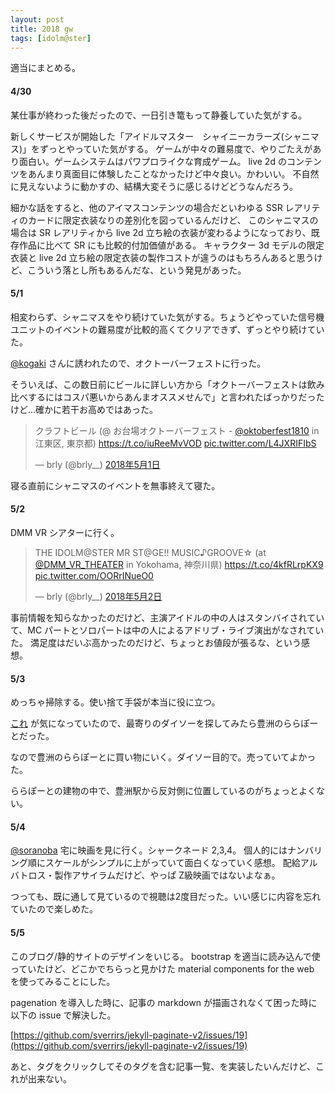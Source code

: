 ```yaml
---
layout: post
title: 2018 gw
tags: [idolm@ster]
---
```


適当にまとめる。

#### 4/30
某仕事が終わった後だったので、一日引き篭もって静養していた気がする。

新しくサービスが開始した「アイドルマスター　シャイニーカラーズ(シャニマス)」をずっとやっていた気がする。
ゲームが中々の難易度で、やりごたえがあり面白い。ゲームシステムはパワプロライクな育成ゲーム。
live 2d のコンテンツをあんまり真面目に体験したことなかったけど中々良い。かわいい。
不自然に見えないように動かすの、結構大変そうに感じるけどどうなんだろう。

細かな話をすると、他のアイマスコンテンツの場合だといわゆる SSR レアリティのカードに限定衣装なりの差別化を図っているんだけど、
このシャニマスの場合は SR レアリティから live 2d 立ち絵の衣装が変わるようになっており、既存作品に比べて SR にも比較的付加価値がある。
キャラクター 3d モデルの限定衣装と live 2d 立ち絵の限定衣装の製作コストが違うのはもちろんあると思うけど、こういう落とし所もあるんだな、という発見があった。

#### 5/1

相変わらず、シャニマスをやり続けていた気がする。ちょうどやっていた信号機ユニットのイベントの難易度が比較的高くてクリアできず、ずっとやり続けていた。

[@kogaki](https://twitter.com/Hi_king) さんに誘われたので、オクトーバーフェストに行った。

そういえば、この数日前にビールに詳しい方から「オクトーバーフェストは飲み比べするにはコスパ悪いからあんまオススメせんで」と言われたばっかりだったけど...確かに若干お高めではあった。

<blockquote class="twitter-tweet" data-lang="ja"><p lang="ja" dir="ltr">クラフトビール (@ お台場オクトーバーフェスト - <a href="https://twitter.com/oktoberfest1810?ref_src=twsrc%5Etfw">@oktoberfest1810</a> in 江東区, 東京都) <a href="https://t.co/iuReeMvVOD">https://t.co/iuReeMvVOD</a> <a href="https://t.co/L4JXRIFIbS">pic.twitter.com/L4JXRIFIbS</a></p>&mdash; brly (@brly__) <a href="https://twitter.com/brly__/status/991218239219871744?ref_src=twsrc%5Etfw">2018年5月1日</a></blockquote>
<script async src="https://platform.twitter.com/widgets.js" charset="utf-8"></script>

寝る直前にシャニマスのイベントを無事終えて寝た。

#### 5/2

DMM VR シアターに行く。

<blockquote class="twitter-tweet" data-lang="ja"><p lang="ja" dir="ltr">THE IDOLM@STER MR ST@GE!! MUSIC♪GROOVE☆ (at <a href="https://twitter.com/DMM_VR_THEATER?ref_src=twsrc%5Etfw">@DMM_VR_THEATER</a> in Yokohama, 神奈川県) <a href="https://t.co/4kfRLrpKX9">https://t.co/4kfRLrpKX9</a> <a href="https://t.co/OORrINueO0">pic.twitter.com/OORrINueO0</a></p>&mdash; brly (@brly__) <a href="https://twitter.com/brly__/status/991575020576083968?ref_src=twsrc%5Etfw">2018年5月2日</a></blockquote>
<script async src="https://platform.twitter.com/widgets.js" charset="utf-8"></script>

事前情報を知らなかったのだけど、主演アイドルの中の人はスタンバイされていて、MC パートとソロパートは中の人によるアドリブ・ライブ演出がなされていた。
満足度はだいぶ高かったのだけど、ちょっとお値段が張るな、という感想。

#### 5/3

めっちゃ掃除する。使い捨て手袋が本当に役に立つ。

[これ](https://rocketnews24.com/2018/02/17/1021759/) が気になっていたので、最寄りのダイソーを探してみたら豊洲のららぽーとだった。

なので豊洲のららぽーとに買い物にいく。ダイソー目的で。売っていてよかった。

ららぽーとの建物の中で、豊洲駅から反対側に位置しているのがちょっとよくない。

#### 5/4

[@soranoba](https://twitter.com/soranoba) 宅に映画を見に行く。シャークネード 2,3,4。
個人的にはナンバリング順にスケールがシンプルに上がっていて面白くなっていく感想。
配給アルバトロス・製作アサイラムだけど、やっぱ Z級映画ではないよなぁ。

つっても、既に通して見ているので視聴は2度目だった。いい感じに内容を忘れていたので楽しめた。

#### 5/5

このブログ/静的サイトのデザインをいじる。
bootstrap を適当に読み込んで使っていたけど、どこかでちらっと見かけた material components for the web を使ってみることにした。

pagenation を導入した時に、記事の markdown が描画されなくて困った時に以下の issue で解決した。

[https://github.com/sverrirs/jekyll-paginate-v2/issues/19](https://github.com/sverrirs/jekyll-paginate-v2/issues/19)

あと、タグをクリックしてそのタグを含む記事一覧、を実装したいんだけど、これが出来ない。
